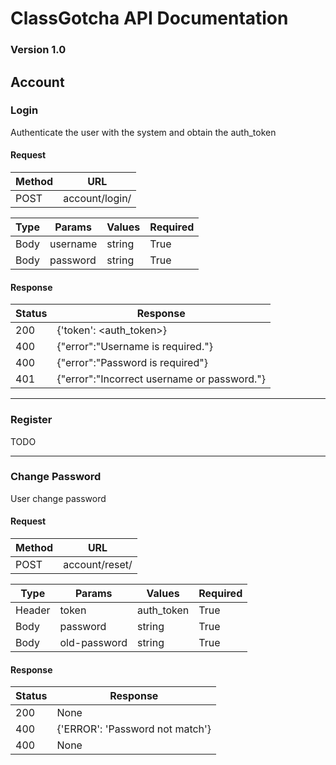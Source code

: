 # ClassGotcha API Documentation 
### Version 1.0

## Account

### Login

Authenticate the user with the system and obtain the auth_token

#### Request

| Method | URL |
| --- | --- |
| POST | account/login/ |

| Type | Params | Values | Required|
| --- | --- | --- | --- |
| Body | username | string | True|
| Body | password | string | True|

#### Response 

| Status | Response |
| --- | --- |
| 200 | {'token': <auth_token>}|
| 400 | {"error":"Username is required."} |
| 400 | {"error":"Password is required"} |
| 401 | {"error":"Incorrect username or password."} |

---

### Register

TODO

---

### Change Password

User change password

#### Request 

| Method | URL |
| --- | --- |
| POST | account/reset/ |

| Type | Params | Values | Required|
| --- | --- | --- | --- |
| Header | token | auth_token | True|
| Body | password | string | True|
| Body | old-password | string | True|

#### Response 

| Status | Response |
| --- | --- |
| 200 | None |
| 400 |{'ERROR': 'Password not match'} |
| 400 | None |

